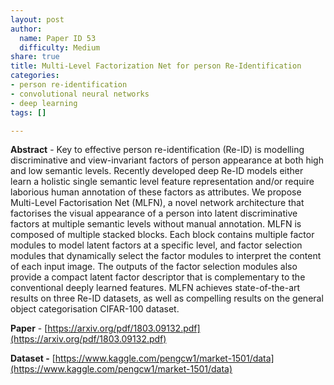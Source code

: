 ```yaml
---
layout: post
author:
  name: Paper ID 53
  difficulty: Medium
share: true
title: Multi-Level Factorization Net for person Re-Identification
categories:
- person re-identification
- convolutional neural networks
- deep learning
tags: []

---
```

**Abstract** - Key to effective person re-identification (Re-ID) is modelling discriminative and view-invariant factors of person appearance at both high and low semantic levels. Recently developed deep Re-ID models either learn a holistic single semantic level feature representation and/or require laborious human annotation of these factors as attributes. We propose Multi-Level Factorisation Net (MLFN), a novel network architecture that factorises the visual appearance of a person into latent discriminative factors at multiple semantic levels without manual annotation. MLFN is composed of multiple stacked blocks. Each block contains multiple factor modules to model latent factors at a specific level, and factor selection modules that dynamically select the factor modules to interpret the content of each input image. The outputs of the factor selection modules also provide a compact latent factor descriptor that is complementary to the conventional deeply learned features. MLFN achieves state-of-the-art results on three Re-ID datasets, as well as compelling results on the general object categorisation CIFAR-100 dataset.

**Paper** - [https://arxiv.org/pdf/1803.09132.pdf](https://arxiv.org/pdf/1803.09132.pdf)

**Dataset -** [https://www.kaggle.com/pengcw1/market-1501/data](https://www.kaggle.com/pengcw1/market-1501/data)
    